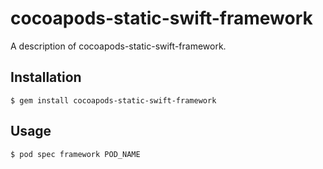 # cocoapods-static-swift-framework

A description of cocoapods-static-swift-framework.

## Installation

    $ gem install cocoapods-static-swift-framework

## Usage

    $ pod spec framework POD_NAME
